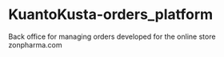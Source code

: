 # KuantoKusta-orders_platform
 Back office for managing orders developed for the online store zonpharma.com
